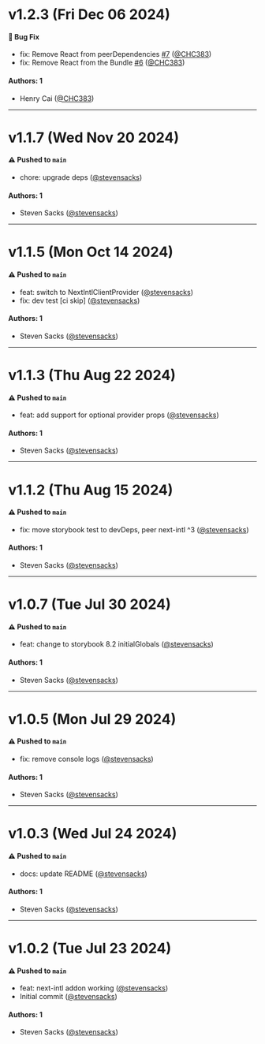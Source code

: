 # v1.2.3 (Fri Dec 06 2024)

#### 🐛 Bug Fix

- fix: Remove React from peerDependencies [#7](https://github.com/stevensacks/storybook-next-intl/pull/7) ([@CHC383](https://github.com/CHC383))
- fix: Remove React from the Bundle [#6](https://github.com/stevensacks/storybook-next-intl/pull/6) ([@CHC383](https://github.com/CHC383))

#### Authors: 1

- Henry Cai ([@CHC383](https://github.com/CHC383))

---

# v1.1.7 (Wed Nov 20 2024)

#### ⚠️ Pushed to `main`

- chore: upgrade deps ([@stevensacks](https://github.com/stevensacks))

#### Authors: 1

- Steven Sacks ([@stevensacks](https://github.com/stevensacks))

---

# v1.1.5 (Mon Oct 14 2024)

#### ⚠️ Pushed to `main`

- feat: switch to NextIntlClientProvider ([@stevensacks](https://github.com/stevensacks))
- fix: dev test [ci skip] ([@stevensacks](https://github.com/stevensacks))

#### Authors: 1

- Steven Sacks ([@stevensacks](https://github.com/stevensacks))

---

# v1.1.3 (Thu Aug 22 2024)

#### ⚠️ Pushed to `main`

- feat: add support for optional provider props ([@stevensacks](https://github.com/stevensacks))

#### Authors: 1

- Steven Sacks ([@stevensacks](https://github.com/stevensacks))

---

# v1.1.2 (Thu Aug 15 2024)

#### ⚠️ Pushed to `main`

- fix: move storybook test to devDeps, peer next-intl ^3 ([@stevensacks](https://github.com/stevensacks))

#### Authors: 1

- Steven Sacks ([@stevensacks](https://github.com/stevensacks))

---

# v1.0.7 (Tue Jul 30 2024)

#### ⚠️ Pushed to `main`

- feat: change to storybook 8.2 initialGlobals ([@stevensacks](https://github.com/stevensacks))

#### Authors: 1

- Steven Sacks ([@stevensacks](https://github.com/stevensacks))

---

# v1.0.5 (Mon Jul 29 2024)

#### ⚠️ Pushed to `main`

- fix: remove console logs ([@stevensacks](https://github.com/stevensacks))

#### Authors: 1

- Steven Sacks ([@stevensacks](https://github.com/stevensacks))

---

# v1.0.3 (Wed Jul 24 2024)

#### ⚠️ Pushed to `main`

- docs: update README ([@stevensacks](https://github.com/stevensacks))

#### Authors: 1

- Steven Sacks ([@stevensacks](https://github.com/stevensacks))

---

# v1.0.2 (Tue Jul 23 2024)

#### ⚠️ Pushed to `main`

- feat: next-intl addon working ([@stevensacks](https://github.com/stevensacks))
- Initial commit ([@stevensacks](https://github.com/stevensacks))

#### Authors: 1

- Steven Sacks ([@stevensacks](https://github.com/stevensacks))
